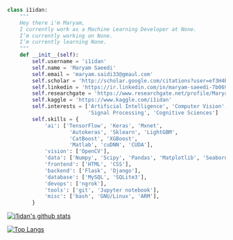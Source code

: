 <!-- https://komarev.com/ghpvc/?username=KiLJ4EdeN&color=blue -->
```python
class i1idan:
    """
    Hey there i'm Maryam,
    I currently work as a Machine Learning Developer at None.
    I’m currently working on None.
    I’m currently learning None.
    """
    def __init__(self):
        self.username = 'i1idan'
        self.name = 'Maryam Saeedi'
        self.email = 'maryam.saidi33@gmaul.com'
        self.scholar = 'http://scholar.google.com/citations?user=ef3H4RAAAAAJ&hl=en'
        self.linkedin = 'https://ir.linkedin.com/in/maryam-saeedi-7b0699194'
        self.researchgate = 'https://www.researchgate.net/profile/Maryam_Saeedi'
        self.kaggle = 'https://www.kaggle.com/i1idan'
        self.interests = ['Artificial Intelligence', 'Computer Vision',
                          'Signal Processing', 'Cognitive Sciences']
        self.skills = {
            'ai': ['TensorFlow', 'Keras', 'Mxnet',
                    'Autokeras', 'Sklearn', 'LightGBM',
                    'CatBoost', 'XGBoost',
                    'Matlab', 'cuDNN', 'CUDA'],
            'vision': ['OpenCV'],
            'data': ['Numpy', 'Scipy', 'Pandas', 'Matplotlib', 'Seaborn'],
            'frontend': ['HTML', 'CSS'],
            'backend': ['Flask', 'Django'],
            'database': ['MySQL', 'SQLite3'],
            'devops': ['ngrok'],
            'tools': ['git', 'Jupyter notebook'],
            'misc': ['bash', 'GNU/Linux', 'ARM'],
        }

```


[![i1idan's github stats](https://github-readme-stats.vercel.app/api?username=i1idan)](https://github.com/i1idan/github-readme-stats)


[![Top Langs](https://github-readme-stats.vercel.app/api/top-langs/?username=i1idan&hide=jupyter%20notebook)](https://github.com/i1idan/github-readme-stats)

